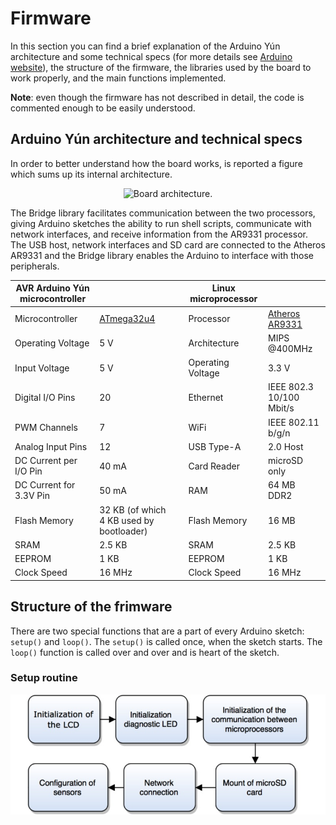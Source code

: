 # Firmware

In this section you can find a brief explanation of the Arduino Yún architecture and some technical specs (for more details see [Arduino website](https://www.arduino.cc/)), the structure of the firmware, the libraries used by the board to work properly, and the main functions implemented.

**Note**: even though the firmware has not described in detail, the code is commented enough to be easily understood.

## Arduino Yún architecture and technical specs

In order to better understand how the board works, is reported a figure which sums up its internal architecture.

<p align="center">
    <img src="../../figures/fig6.png" alt="Board architecture." title="Board architecture" width="500px;"></img>
</p>

The Bridge library facilitates communication between the two processors, giving Arduino sketches the ability to run shell scripts, communicate with network interfaces, and receive information from the AR9331 processor. The USB host, network interfaces and SD card are connected to the Atheros AR9331 and the Bridge library enables the Arduino to interface with those peripherals.

| AVR Arduino Yún microcontroller |                                                                                              |   | Linux microprocessor |                                                                                   |
|---------------------------------|----------------------------------------------------------------------------------------------|---|----------------------|-----------------------------------------------------------------------------------|
| Microcontroller                 | [ATmega32u4](http://www.atmel.com/Images/Atmel-7766-8-bit-AVR-ATmega16U4-32U4_Datasheet.pdf) |   | Processor            | [Atheros AR9331](https://www.openhacks.com/uploadsproductos/ar9331_datasheet.pdf) |
| Operating Voltage               | 5 V                                                                                          |   | Architecture         | MIPS @400MHz                                                                      |
| Input Voltage                   | 5 V                                                                                          |   | Operating Voltage    | 3.3 V                                                                             |
| Digital I/O Pins                | 20                                                                                           |   | Ethernet             | IEEE 802.3 10/100 Mbit/s                                                          |
| PWM Channels                    | 7                                                                                            |   | WiFi                 | IEEE 802.11 b/g/n                                                                 |
| Analog Input Pins               | 12                                                                                           |   | USB Type-A           | 2.0 Host                                                                          |
| DC Current per I/O Pin          | 40 mA                                                                                        |   | Card Reader          | microSD only                                                                      |
| DC Current for 3.3V Pin         | 50 mA                                                                                        |   | RAM                  | 64 MB DDR2                                                                        |
| Flash Memory                    | 32 KB (of which 4 KB used by bootloader)                                                     |   | Flash Memory         | 16 MB                                                                             |
| SRAM                            | 2.5 KB                                                                                       |   | SRAM                 | 2.5 KB                                                                            |
| EEPROM                          | 1 KB                                                                                         |   | EEPROM               | 1 KB                                                                              |
| Clock Speed                     | 16 MHz                                                                                       |   | Clock Speed          | 16 MHz                                                                            |

## Structure of the frimware

There are two special functions that are a part of every Arduino sketch: `setup()` and `loop()`. The `setup()` is called once, when the sketch starts. The `loop()` function is called over and over and is heart of the sketch.

### Setup routine

<p align="center">
    <img src="../../figures/fig7.png" alt="Board architecture." title="Board architecture" width="700px;"></img>
</p>
